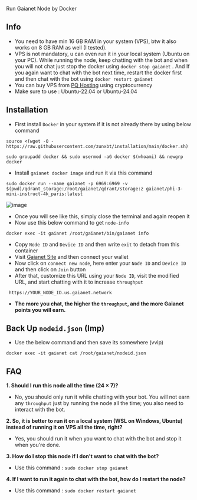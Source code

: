 Run Gaianet Node by Docker

## Info
- You need to have min 16 GB RAM in your system (VPS), btw it also works on 8 GB RAM as well (I tested).
- VPS is not mandatory, u can even run it in your local system (Ubuntu on your PC). While running the node, keep chatting with the bot and when you will not chat just stop the docker using `docker stop gaianet` . And If you again want to chat with the bot next time, restart the docker first and then chat with the bot using `docker restart gaianet`
- You can buy VPS from [PQ Hosting](https://pq.hosting/?from=622403&lang=en) using cryptocurrency
- Make sure to use : Ubuntu-22.04 or Ubuntu-24.04

## Installation
- First install `Docker` in your system if it is not already there by using below command
```
source <(wget -O - https://raw.githubusercontent.com/zunxbt/installation/main/docker.sh)
```
```
sudo groupadd docker && sudo usermod -aG docker $(whoami) && newgrp docker
```
- Install `gaianet docker image` and run it via this command
```
sudo docker run --name gaianet -p 6969:6969 -v $(pwd)/qdrant_storage:/root/gaianet/qdrant/storage:z gaianet/phi-3-mini-instruct-4k_paris:latest
```

![image](https://github.com/user-attachments/assets/c9c5216a-4149-48f0-ba80-b985e1c59c6c)

- Once you will see like this, simply close the terminal and again reopen it
- Now use this below command to get `node-info`
```
docker exec -it gaianet /root/gaianet/bin/gaianet info
```
- Copy `Node ID` and `Device ID` and then write `exit` to detach from this container
- Visit [Gaianet Site](https://www.gaianet.ai/setting/nodes) and then connect your wallet
- Now click on `connect new node`, here enter your `Node ID` and `Device ID` and then click on `Join` button
- After that, customize this URL using your `Node ID`, visit the modified URL, and start chatting with it to increase `throughput`
```
 https://YOUR_NODE_ID.us.gaianet.network
```
- **The more you chat, the higher the `throughput`, and the more Gaianet points you will earn.**
## Back Up `nodeid.json` (Imp)
- Use the below command and then save its somewhere (vvip)
```
docker exec -it gaianet cat /root/gaianet/nodeid.json
```
## FAQ

**1. Should I run this node all the time (24 × 7)?**  
- No, you should only run it while chatting with your bot. You will not earn any `throughput` just by running the node all the time; you also need to interact with the bot.

**2. So, it is better to run it on a local system (WSL on Windows, Ubuntu) instead of running it on VPS all the time, right?**  
- Yes, you should run it when you want to chat with the bot and stop it when you're done.

**3. How do I stop this node if I don't want to chat with the bot?**  
- Use this command : `sudo docker stop gaianet`

**4. If I want to run it again to chat with the bot, how do I restart the node?**  
- Use this command : `sudo docker restart gaianet`
